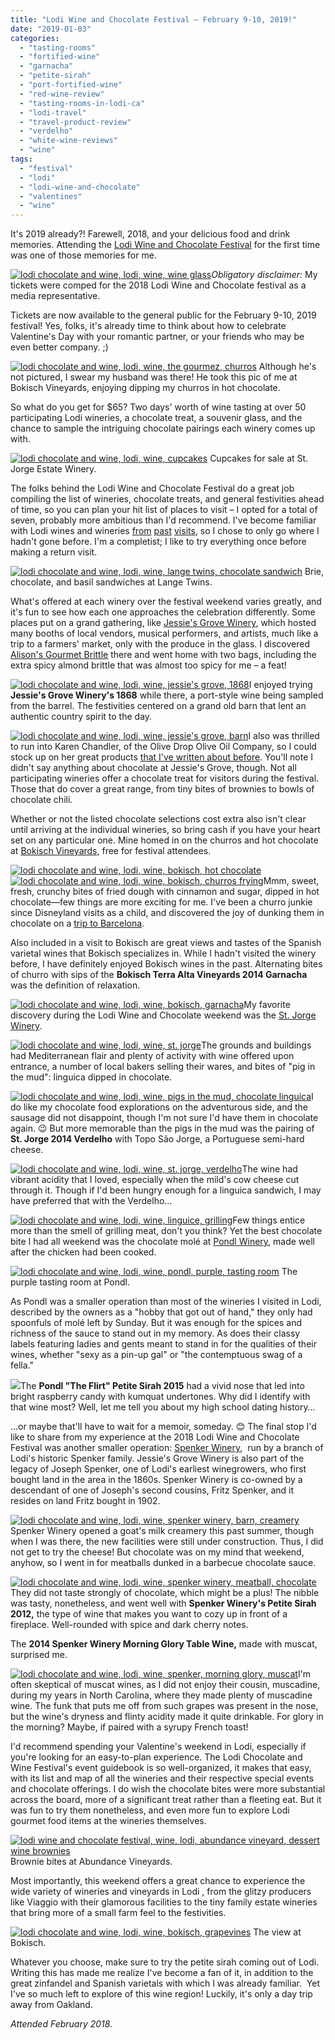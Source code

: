 ```yaml
---
title: "Lodi Wine and Chocolate Festival – February 9-10, 2019!"
date: "2019-01-03"
categories:
  - "tasting-rooms"
  - "fortified-wine"
  - "garnacha"
  - "petite-sirah"
  - "port-fortified-wine"
  - "red-wine-review"
  - "tasting-rooms-in-lodi-ca"
  - "lodi-travel"
  - "travel-product-review"
  - "verdelho"
  - "white-wine-reviews"
  - "wine"
tags:
  - "festival"
  - "lodi"
  - "lodi-wine-and-chocolate"
  - "valentines"
  - "wine"
---
```


It's 2019 already?! Farewell, 2018, and your delicious food and drink memories. Attending the [Lodi Wine and Chocolate Festival](https://www.lodiwineandchocolate.com/) for the first time was one of those memories for me.

[![lodi chocolate and wine, lodi, wine, wine glass](http://s3.amazonaws.com/thegourmez-wpmedia/2018/09/Lodi-Choc-001-431x500.jpg)](http://s3.amazonaws.com/thegourmez-wpmedia/2018/09/Lodi-Choc-001.jpg)_Obligatory disclaimer:_ My tickets were comped for the 2018 Lodi Wine and Chocolate festival as a media representative.

Tickets are now available to the general public for the February 9-10, 2019 festival! Yes, folks, it's already time to think about how to celebrate Valentine's Day with your romantic partner, or your friends who may be even better company. ;)




<div class="caption">

[![lodi chocolate and wine, lodi, wine, the gourmez, churros](http://s3.amazonaws.com/thegourmez-wpmedia/2018/09/IMG_20180210_152153_425-500x500.jpg)](http://s3.amazonaws.com/thegourmez-wpmedia/2018/09/IMG_20180210_152153_425.jpg) Although he's not pictured, I swear my husband was there! He took this pic of me at Bokisch Vineyards, enjoying dipping my churros in hot chocolate.</div>


So what do you get for $65? Two days' worth of wine tasting at over 50 participating Lodi wineries, a chocolate treat, a souvenir glass, and the chance to sample the intriguing chocolate pairings each winery comes up with.




<div class="caption">

[![lodi chocolate and wine, lodi, wine, cupcakes](http://s3.amazonaws.com/thegourmez-wpmedia/2018/09/Lodi-Choc-009-500x332.jpg)](http://s3.amazonaws.com/thegourmez-wpmedia/2018/09/Lodi-Choc-009.jpg) Cupcakes for sale at St. Jorge Estate Winery.</div>


The folks behind the Lodi Wine and Chocolate Festival do a great job compiling the list of wineries, chocolate treats, and general festivities ahead of time, so you can plan your hit list of places to visit – I opted for a total of seven, probably more ambitious than I'd recommend. I've become familiar with Lodi wines and wineries [from](http://thegourmez.com/2017/12/26/visit-lodi-fora-fun-filled-day-in-the-central-valley/) [past](http://thegourmez.com/2017/10/04/visit-lodi-wines-winemakers-personality/) [visits](http://thegourmez.com/2016/09/04/most-memorable-wines-from-the-2016-wine-bloggers-conference-part-2/), so I chose to only go where I hadn't gone before. I'm a completist; I like to try everything once before making a return visit.




<div class="caption">

[![lodi chocolate and wine, lodi, wine, lange twins, chocolate sandwich](http://s3.amazonaws.com/thegourmez-wpmedia/2018/09/Lodi-Choc-021-500x333.jpg)](http://s3.amazonaws.com/thegourmez-wpmedia/2018/09/Lodi-Choc-021.jpg) Brie, chocolate, and basil sandwiches at Lange Twins.</div>


What's offered at each winery over the festival weekend varies greatly, and it's fun to see how each one approaches the celebration differently. Some places put on a grand gathering, like [Jessie's Grove Winery](http://www.jessiesgrovewinery.com/), which hosted many booths of local vendors, musical performers, and artists, much like a trip to a farmers' market, only with the produce in the glass. I discovered [Alison's Gourmet Brittle](http://www.alisonsalmondbrittle.com/) there and went home with two bags, including the extra spicy almond brittle that was almost too spicy for me – a feat!

[![lodi chocolate and wine, lodi, wine, jessie's grove, 1868](http://s3.amazonaws.com/thegourmez-wpmedia/2018/09/Lodi-Choc-075-333x500.jpg)](http://s3.amazonaws.com/thegourmez-wpmedia/2018/09/Lodi-Choc-075.jpg)I enjoyed trying **Jessie's Grove Winery's 1868** while there, a port-style wine being sampled from the barrel. The festivities centered on a grand old barn that lent an authentic country spirit to the day.

[![lodi chocolate and wine, lodi, wine, jessie's grove, barn](http://s3.amazonaws.com/thegourmez-wpmedia/2018/09/Lodi-Choc-071-500x333.jpg)](http://s3.amazonaws.com/thegourmez-wpmedia/2018/09/Lodi-Choc-071.jpg)I also was thrilled to run into Karen Chandler, of the Olive Drop Olive Oil Company, so I could stock up on her great products [that I've written about before](http://thegourmez.com/2017/07/16/visit-lodi-food/). You'll note I didn't say anything about chocolate at Jessie's Grove, though. Not all participating wineries offer a chocolate treat for visitors during the festival. Those that do cover a great range, from tiny bites of brownies to bowls of chocolate chili.

Whether or not the listed chocolate selections cost extra also isn't clear until arriving at the individual wineries, so bring cash if you have your heart set on any particular one. Mine homed in on the churros and hot chocolate at [Bokisch Vineyards,](http://www.bokischvineyards.com/) free for festival attendees.

[![lodi chocolate and wine, lodi, wine, bokisch, hot chocolate](http://s3.amazonaws.com/thegourmez-wpmedia/2018/09/Lodi-Choc-038-332x500.jpg)](http://s3.amazonaws.com/thegourmez-wpmedia/2018/09/Lodi-Choc-038.jpg) [![lodi chocolate and wine, lodi, wine, bokisch, churros frying](http://s3.amazonaws.com/thegourmez-wpmedia/2018/09/Lodi-Choc-041-408x500.jpg)](http://s3.amazonaws.com/thegourmez-wpmedia/2018/09/Lodi-Choc-041.jpg)Mmm, sweet, fresh, crunchy bites of fried dough with cinnamon and sugar, dipped in hot chocolate—few things are more exciting for me. I've been a churro junkie since Disneyland visits as a child, and discovered the joy of dunking them in chocolate on a [trip to Barcelona](http://thegourmez.com/2016/01/29/barcelona-best-food-travel/).

Also included in a visit to Bokisch are great views and tastes of the Spanish varietal wines that Bokisch specializes in. While I hadn't visited the winery before, I have definitely enjoyed Bokisch wines in the past. Alternating bites of churro with sips of the **Bokisch Terra Alta Vineyards 2014 Garnacha** was the definition of relaxation.

[![lodi chocolate and wine, lodi, wine, bokisch, garnacha](http://s3.amazonaws.com/thegourmez-wpmedia/2018/09/Lodi-Choc-034-333x500.jpg)](http://s3.amazonaws.com/thegourmez-wpmedia/2018/09/Lodi-Choc-034.jpg)My favorite discovery during the Lodi Wine and Chocolate weekend was the [St. Jorge Winery](http://stjorgewinery.com/).

[![lodi chocolate and wine, lodi, wine, st. jorge](http://s3.amazonaws.com/thegourmez-wpmedia/2018/09/Lodi-Choc-013-500x332.jpg)](http://s3.amazonaws.com/thegourmez-wpmedia/2018/09/Lodi-Choc-013.jpg)The grounds and buildings had Mediterranean flair and plenty of activity with wine offered upon entrance, a number of local bakers selling their wares, and bites of "pig in the mud": linguica dipped in chocolate.

[![lodi chocolate and wine, lodi, wine, pigs in the mud, chocolate linguica](http://s3.amazonaws.com/thegourmez-wpmedia/2018/09/IMG_20180210_131141-500x375.jpg)](http://s3.amazonaws.com/thegourmez-wpmedia/2018/09/IMG_20180210_131141.jpg)I do like my chocolate food explorations on the adventurous side, and the sausage did not disappoint, though I'm not sure I'd have them in chocolate again. 😉 But more memorable than the pigs in the mud was the pairing of **St. Jorge 2014 Verdelho** with Topo São Jorge, a Portuguese semi-hard cheese.

[![lodi chocolate and wine, lodi, wine, st. jorge, verdelho](http://s3.amazonaws.com/thegourmez-wpmedia/2018/09/Lodi-Choc-017-500x333.jpg)](http://s3.amazonaws.com/thegourmez-wpmedia/2018/09/Lodi-Choc-017.jpg)The wine had vibrant acidity that I loved, especially when the mild's cow cheese cut through it. Though if I'd been hungry enough for a linguica sandwich, I may have preferred that with the Verdelho…

[![lodi chocolate and wine, lodi, wine, linguice, grilling](http://s3.amazonaws.com/thegourmez-wpmedia/2018/09/Lodi-Choc-004-500x333.jpg)](http://s3.amazonaws.com/thegourmez-wpmedia/2018/09/Lodi-Choc-004.jpg)Few things entice more than the smell of grilling meat, don't you think? Yet the best chocolate bite I had all weekend was the chocolate molé at [Pondl Winery](http://pondlwine.com/), made well after the chicken had been cooked.




<div class="caption">

[![lodi chocolate and wine, lodi, wine, pondl, purple, tasting room](http://s3.amazonaws.com/thegourmez-wpmedia/2018/09/Lodi-Choc-052-500x333.jpg)](http://s3.amazonaws.com/thegourmez-wpmedia/2018/09/Lodi-Choc-052.jpg) The purple tasting room at Pondl.</div>


As Pondl was a smaller operation than most of the wineries I visited in Lodi, described by the owners as a "hobby that got out of hand," they only had spoonfuls of molé left by Sunday. But it was enough for the spices and richness of the sauce to stand out in my memory. As does their classy labels featuring ladies and gents meant to stand in for the qualities of their wines, whether "sexy as a pin-up gal" or "the contemptuous swag of a fella."

[![](http://s3.amazonaws.com/thegourmez-wpmedia/2018/09/Lodi-Choc-055-333x500.jpg)](http://s3.amazonaws.com/thegourmez-wpmedia/2018/09/Lodi-Choc-055.jpg)The **Pondl "The Flirt" Petite Sirah 2015** had a vivid nose that led into bright raspberry candy with kumquat undertones. Why did I identify with that wine most? Well, let me tell you about my high school dating history…

…or maybe that'll have to wait for a memoir, someday. 😊 The final stop I'd like to share from my experience at the 2018 Lodi Wine and Chocolate Festival was another smaller operation: [Spenker Winery](http://www.spenkerwinery.com/),  run by a branch of Lodi's historic Spenker family. Jessie's Grove Winery is also part of the legacy of Joseph Spenker, one of Lodi's earliest winegrowers, who first bought land in the area in the 1860s. Spenker Winery is co-owned by a descendant of one of Joseph's second cousins, Fritz Spenker, and it resides on land Fritz bought in 1902.

[![lodi chocolate and wine, lodi, wine, spenker winery, barn, creamery](http://s3.amazonaws.com/thegourmez-wpmedia/2018/09/Lodi-Choc-050-500x333.jpg)](http://s3.amazonaws.com/thegourmez-wpmedia/2018/09/Lodi-Choc-050.jpg)Spenker Winery opened a goat's milk creamery this past summer, though when I was there, the new facilities were still under construction. Thus, I did not get to try the cheese! But chocolate was on my mind that weekend, anyhow, so I went in for meatballs dunked in a barbecue chocolate sauce.

[![lodi chocolate and wine, lodi, wine, spenker winery, meatball, chocolate](http://s3.amazonaws.com/thegourmez-wpmedia/2018/09/Lodi-Choc-049-500x454.jpg)](http://s3.amazonaws.com/thegourmez-wpmedia/2018/09/Lodi-Choc-049.jpg)They did not taste strongly of chocolate, which might be a plus! The nibble was tasty, nonetheless, and went well with **Spenker Winery's Petite Sirah 2012,** the type of wine that makes you want to cozy up in front of a fireplace. Well-rounded with spice and dark cherry notes.

The **2014 Spenker Winery Morning Glory Table Wine,** made with muscat, surprised me.

[![lodi chocolate and wine, lodi, wine, spenker, morning glory, muscat](http://s3.amazonaws.com/thegourmez-wpmedia/2018/09/Lodi-Choc-046-333x500.jpg)](http://s3.amazonaws.com/thegourmez-wpmedia/2018/09/Lodi-Choc-046.jpg)I'm often skeptical of muscat wines, as I did not enjoy their cousin, muscadine, during my years in North Carolina, where they made plenty of muscadine wine. The funk that puts me off from such grapes was present in the nose, but the wine's dryness and flinty acidity made it quite drinkable. For glory in the morning? Maybe, if paired with a syrupy French toast!

I'd recommend spending your Valentine's weekend in Lodi, especially if you're looking for an easy-to-plan experience. The Lodi Chocolate and Wine Festival's event guidebook is so well-organized, it makes that easy, with its list and map of all the wineries and their respective special events and chocolate offerings. I do wish the chocolate bites were more substantial across the board, more of a significant treat rather than a fleeting eat. But it was fun to try them nonetheless, and even more fun to explore Lodi gourmet food items at the wineries themselves.




<div class="caption">

[![lodi wine and chocolate festival, wine, lodi, abundance vineyard, dessert wine brownies](http://s3.amazonaws.com/thegourmez-wpmedia/2018/09/Lodi-Choc-064-400x500.jpg)](http://s3.amazonaws.com/thegourmez-wpmedia/2018/09/Lodi-Choc-064.jpg) Brownie bites at Abundance Vineyards.</div>


Most importantly, this weekend offers a great chance to experience the wide variety of wineries and vineyards in Lodi , from the glitzy producers like Viaggio with their glamorous facilities to the tiny family estate wineries that bring more of a small farm feel to the festivities.




<div class="caption">

[![lodi chocolate and wine, lodi, wine, bokisch, grapevines](http://s3.amazonaws.com/thegourmez-wpmedia/2018/09/Lodi-Choc-029-500x335.jpg)](http://s3.amazonaws.com/thegourmez-wpmedia/2018/09/Lodi-Choc-029.jpg) The view at Bokisch.</div>


Whatever you choose, make sure to try the petite sirah coming out of Lodi. Writing this has made me realize I've become a fan of it, in addition to the great zinfandel and Spanish varietals with which I was already familiar.  Yet I've so much left to explore of this wine region! Luckily, it's only a day trip away from Oakland.

_Attended February 2018._
